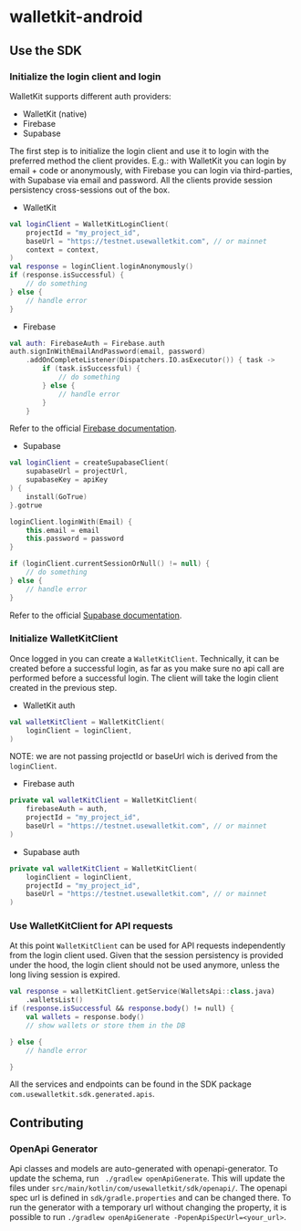 # walletkit-android

## Use the SDK
### Initialize the login client and login
WalletKit supports different auth providers:
- WalletKit (native)
- Firebase
- Supabase

The first step is to initialize the login client and use it to login with the preferred method the 
client provides. E.g.: with WalletKit you can login by email + code or anonymously, with Firebase 
you can login via third-parties, with Supabase via email and password. All the clients provide 
session persistency cross-sessions out of the box.

- WalletKit
```kotlin
val loginClient = WalletKitLoginClient(
    projectId = "my_project_id",
    baseUrl = "https://testnet.usewalletkit.com", // or mainnet
    context = context,
)
val response = loginClient.loginAnonymously()
if (response.isSuccessful) {
    // do something
} else {
    // handle error
}
```

- Firebase
```kotlin
val auth: FirebaseAuth = Firebase.auth
auth.signInWithEmailAndPassword(email, password)
    .addOnCompleteListener(Dispatchers.IO.asExecutor()) { task ->
        if (task.isSuccessful) {
            // do something
        } else {
            // handle error
        }
    }
```

Refer to the official [Firebase documentation](https://firebase.google.com/docs/auth/android/start).

- Supabase
```kotlin
val loginClient = createSupabaseClient(
    supabaseUrl = projectUrl,
    supabaseKey = apiKey
) {
    install(GoTrue)
}.gotrue

loginClient.loginWith(Email) {
    this.email = email
    this.password = password
}

if (loginClient.currentSessionOrNull() != null) {
    // do something
} else {
    // handle error
}
```
Refer to the official [Supabase documentation](https://supabase.com/docs/reference/kotlin/auth-api).

### Initialize WalletKitClient
Once logged in you can create a `WalletKitClient`. Technically, it can be created before a 
successful login, as far as you make sure no api call are performed before a successful login. The 
client will take the login client created in the previous step.

- WalletKit auth
```kotlin
val walletKitClient = WalletKitClient(
    loginClient = loginClient,
)
```
NOTE: we are not passing projectId or baseUrl wich is derived from the `loginClient`.

- Firebase auth
```kotlin
private val walletKitClient = WalletKitClient(
    firebaseAuth = auth,
    projectId = "my_project_id",
    baseUrl = "https://testnet.usewalletkit.com", // or mainnet
)
```

- Supabase auth
```kotlin
private val walletKitClient = WalletKitClient(
    loginClient = loginClient,
    projectId = "my_project_id",
    baseUrl = "https://testnet.usewalletkit.com", // or mainnet
)
```

### Use WalletKitClient for API requests
At this point `WalletKitClient` can be used for API requests independently from the login client 
used. Given that the session persistency is provided under the hood, the login client should not be 
used anymore, unless the long living session is expired.

```kotlin
val response = walletKitClient.getService(WalletsApi::class.java)
    .walletsList()
if (response.isSuccessful && response.body() != null) {
    val wallets = response.body()
    // show wallets or store them in the DB

} else {
    // handle error

}
```

All the services and endpoints can be found in the SDK package 
`com.usewalletkit.sdk.generated.apis`.

## Contributing
### OpenApi Generator
Api classes and models are auto-generated with openapi-generator. To update the schema, run `
./gradlew openApiGenerate`. This will update the files under 
`src/main/kotlin/com/usewalletkit/sdk/openapi/`. The openapi spec url is defined in 
`sdk/gradle.properties` and can be changed there. To run the generator with a temporary url without 
changing the property, it is possible to run 
`./gradlew openApiGenerate -PopenApiSpecUrl=<your_url>`.
 